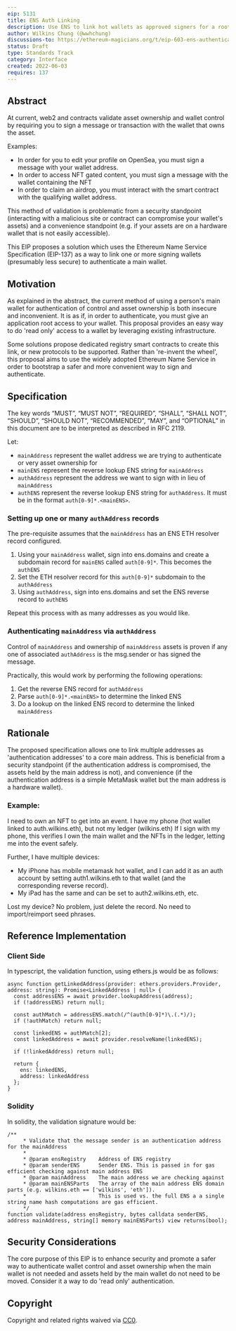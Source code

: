 ```yaml
---
eip: 5131
title: ENS Auth Linking
description: Use ENS to link hot wallets as approved signers for a root ENS address.
author: Wilkins Chung (@wwhchung)
discussions-to: https://ethereum-magicians.org/t/eip-603-ens-authentication-link/9458
status: Draft
type: Standards Track
category: Interface
created: 2022-06-03
requires: 137
--- 
```


## Abstract
At current, web2 and contracts validate asset ownership and wallet control by requiring you to sign a message or transaction with the wallet that owns the asset. 

Examples:
 - In order for you to edit your profile on OpenSea, you must sign a message with your wallet address.
 - In order to access NFT gated content, you must sign a message with the wallet containing the NFT
 - In order to claim an airdrop, you must interact with the smart contract with the qualifying wallet address.

This method of validation is problematic from a security standpoint (interacting with a malicious site or contract can compromise your wallet's assets) and a convenience standpoint (e.g. if your assets are on a hardware wallet that is not easily accessible).

This EIP proposes a solution which uses the Ethereum Name Service Specification (EIP-137) as a way to link one or more signing wallets (presumably less secure) to authenticate a main wallet.


## Motivation
As explained in the abstract, the current method of using a person's main wallet for authentication of control and asset ownership is both insecure and inconvenient.  It is as if, in order to authenticate, you must give an application root access to your wallet.  This proposal provides an easy way to do 'read only' access to a wallet by leveraging existing infrastructure.

Some solutions propose dedicated registry smart contracts to create this link, or new protocols to be supported.  Rather than 're-invent the wheel', this proposal aims to use the widely adopted Ethereum Name Service in order to bootstrap a safer and more convenient way to sign and authenticate.


## Specification
The key words “MUST”, “MUST NOT”, “REQUIRED”, “SHALL”, “SHALL NOT”, “SHOULD”, “SHOULD NOT”, “RECOMMENDED”, “MAY”, and “OPTIONAL” in this document are to be interpreted as described in RFC 2119.


Let:
 - `mainAddress` represent the wallet address we are trying to authenticate or very asset ownership for
 - `mainENS` represent the reverse lookup ENS string for `mainAddress`
 - `authAddress` represent the address we want to sign with in lieu of `mainAddress`
 - `authENS` represent the reverse lookup ENS string for `authAddress`.  It must be in the format `auth[0-9]*.<mainENS>`.

### Setting up one or many `authAddress` records
The pre-requisite assumes that the `mainAddress` has an ENS ETH resolver record configured.

1. Using your `mainAddress` wallet, sign into ens.domains and create a subdomain record for `mainENS` called `auth[0-9]*`.  This becomes the `authENS`
2. Set the ETH resolver record for this `auth[0-9]*` subdomain to the `authAddress`
3. Using `authAddress`, sign into ens.domains and set the ENS reverse record to `authENS`

Repeat this process with as many addresses as you would like.

### Authenticating `mainAddress` via `authAddress`
Control of `mainAddress` and ownership of `mainAddress` assets is proven if any one of associated `authAddress` is the msg.sender or has signed the message.

Practically, this would work by performing the following operations:
1. Get the reverse ENS record for `authAddress`
2. Parse `auth[0-9]*.<mainENS>` to determine the linked ENS
3. Do a lookup on the linked ENS record to determine the linked `mainAddress`


## Rationale
The proposed specification allows one to link multiple addresses as 'authentication addresses' to a core main address. This is beneficial from a security standpoint (if the authentication address is compromised, the assets held by the main address is not), and convenience (if the authentication address is a simple MetaMask wallet but the main address is a hardware wallet).

### Example:
I need to own an NFT to get into an event. I have my phone (hot wallet linked to auth.wilkins.eth), but not my ledger (wilkins.eth) If I sign with my phone, this verifies I own the main wallet and the NFTs in the ledger, letting me into the event safely.

Further, I have multiple devices:
 - My iPhone has mobile metamask hot wallet, and I can add it as an auth account by setting auth1.wilkins.eth to that wallet (and the corresponding reverse record). 
 - My iPad has the same and can be set to auth2.wilkins.eth, etc. 

Lost my device? No problem, just delete the record.  No need to import/reimport seed phrases.


## Reference Implementation

### Client Side
In typescript, the validation function, using ethers.js would be as follows:
```
async function getLinkedAddress(provider: ethers.providers.Provider, address: string): Promise<LinkedAddress | null> {
  const addressENS = await provider.lookupAddress(address);
  if (!addressENS) return null;

  const authMatch = addressENS.match(/^(auth[0-9]*)\.(.*)/);
  if (!authMatch) return null;

  const linkedENS = authMatch[2];
  const linkedAddress = await provider.resolveName(linkedENS);

  if (!linkedAddress) return null;

  return {
    ens: linkedENS,
    address: linkedAddress
  };
}
```

### Solidity
In solidity, the validation signature would be:
```
/**
     * Validate that the message sender is an authentication address for the mainAddress
     *
     * @param ensRegistry    Address of ENS registry
     * @param senderENS      Sender ENS. This is passed in for gas efficient checking against main address ENS
     * @param mainAddress    The main address we are checking against
     * @param mainENSParts   The array of the main address ENS domain parts (e.g. wilkins.eth == ['wilkins', 'eth']). 
     *                       This is used vs. the full ENS a a single string name hash computations are gas efficient.
     */
function validate(address ensRegistry, bytes calldata senderENS, address mainAddress, string[] memory mainENSParts) view returns(bool);
```


## Security Considerations
The core purpose of this EIP is to enhance security and promote a safer way to authenticate wallet control and asset ownership when the main wallet is not needed and assets held by the main wallet do not need to be moved.  Consider it a way to do 'read only' authentication.


## Copyright
Copyright and related rights waived via [CC0](../LICENSE.md).